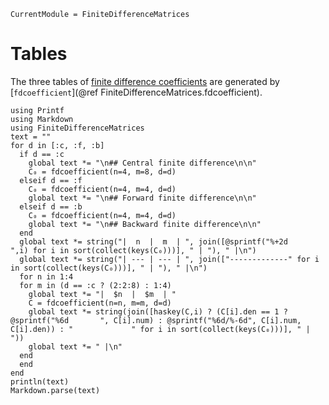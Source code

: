 ```@meta
CurrentModule = FiniteDifferenceMatrices
```

# Tables

The three tables of [finite difference coefficients](https://en.wikipedia.org/wiki/Finite_difference_coefficient) are generated by [`fdcoefficient`](@ref FiniteDifferenceMatrices.fdcoefficient).

```@eval
using Printf
using Markdown
using FiniteDifferenceMatrices
text = ""
for d in [:c, :f, :b]
  if d == :c
    global text *= "\n## Central finite difference\n\n"
    C₀ = fdcoefficient(n=4, m=8, d=d)
  elseif d == :f
    C₀ = fdcoefficient(n=4, m=4, d=d)
    global text *= "\n## Forward finite difference\n\n"
  elseif d == :b
    C₀ = fdcoefficient(n=4, m=4, d=d)
    global text *= "\n## Backward finite difference\n\n"
  end
  global text *= string("|  n  |  m  | ", join([@sprintf("%+2d           ",i) for i in sort(collect(keys(C₀)))], " | "), " |\n")
  global text *= string("| --- | --- | ", join(["-------------" for i in sort(collect(keys(C₀)))], " | "), " |\n")
  for n in 1:4
  for m in (d == :c ? (2:2:8) : 1:4)
    global text *= "|  $n  |  $m  | "
    C = fdcoefficient(n=n, m=m, d=d)
    global text *= string(join([haskey(C,i) ? (C[i].den == 1 ? @sprintf("%6d       ", C[i].num) : @sprintf("%6d/%-6d", C[i].num, C[i].den)) : "             " for i in sort(collect(keys(C₀)))], " | "))
    global text *= " |\n"
  end
  end
end
println(text)
Markdown.parse(text)
```